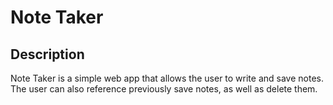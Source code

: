 # Note Taker

## Description
Note Taker is a simple web app that allows the user to write and save notes. The user can also reference previously save notes, as well as delete them.

